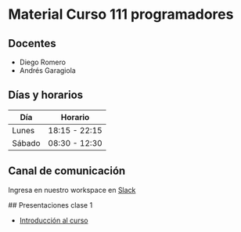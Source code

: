 # Material Curso 111 programadores

## Docentes

- Diego Romero
- Andrés Garagiola

## Días y horarios

| Día	       | Horario      |
| ----------- |:-------------:|
| Lunes       | 18:15 - 22:15 |
| Sábado      | 08:30 - 12:30 |


## Canal de comunicación

Ingresa en nuestro workspace en [Slack](https://111milprogramadores.slack.com)

## Presentaciones clase 1

- [Introducción al curso](Clase_1_Introduccion_1.0.pptx)
 